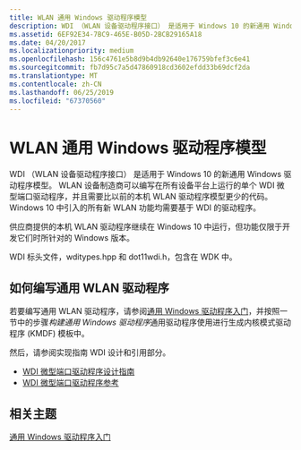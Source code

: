 ```yaml
---
title: WLAN 通用 Windows 驱动程序模型
description: WDI （WLAN 设备驱动程序接口） 是适用于 Windows 10 的新通用 Windows 驱动程序模型。
ms.assetid: 6EF92E34-7BC9-465E-B05D-2BCB29165A18
ms.date: 04/20/2017
ms.localizationpriority: medium
ms.openlocfilehash: 156c4761e5b8d9b4db92640e176759bfef3c6e41
ms.sourcegitcommit: fb7d95c7a5d47860918cd3602efdd33b69dcf2da
ms.translationtype: MT
ms.contentlocale: zh-CN
ms.lasthandoff: 06/25/2019
ms.locfileid: "67370560"
---
```

# <a name="wlan-universal-windows-driver-model"></a>WLAN 通用 Windows 驱动程序模型


WDI （WLAN 设备驱动程序接口） 是适用于 Windows 10 的新通用 Windows 驱动程序模型。 WLAN 设备制造商可以编写在所有设备平台上运行的单个 WDI 微型端口驱动程序，并且需要比以前的本机 WLAN 驱动程序模型更少的代码。 Windows 10 中引入的所有新 WLAN 功能均需要基于 WDI 的驱动程序。

供应商提供的本机 WLAN 驱动程序继续在 Windows 10 中运行，但功能仅限于开发它们时所针对的 Windows 版本。

WDI 标头文件，wditypes.hpp 和 dot11wdi.h，包含在 WDK 中。

## <a name="how-to-write-a-universal-wlan-driver"></a>如何编写通用 WLAN 驱动程序


若要编写通用 WLAN 驱动程序，请参阅[通用 Windows 驱动程序入门](https://docs.microsoft.com/windows-hardware/drivers)，并按照一节中的步骤*构建通用 Windows 驱动程序*通用驱动程序使用进行生成内核模式驱动程序 (KMDF) 模板中。

然后，请参阅实现指南 WDI 设计和引用部分。

-   [WDI 微型端口驱动程序设计指南](wdi-miniport-driver-design-guide.md)
-   [WDI 微型端口驱动程序参考](https://docs.microsoft.com/windows-hardware/drivers/ddi/content/_netvista/)

## <a name="related-topics"></a>相关主题


[通用 Windows 驱动程序入门](https://docs.microsoft.com/windows-hardware/drivers)

 

 






